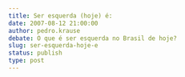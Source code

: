 ```yaml
---
title: Ser esquerda (hoje) é:
date: 2007-08-12 21:00:00
author: pedro.krause
debate: O que é ser esquerda no Brasil de hoje?
slug: ser-esquerda-hoje-e
status: publish 
type: post
---
```



